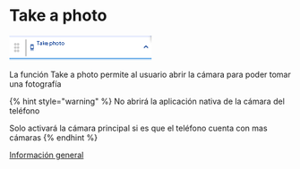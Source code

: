 # Take a photo

![](../../../../.gitbook/assets/image%20%28553%29.png)

La función Take a photo permite al usuario abrir la cámara para poder tomar una fotografía

{% hint style="warning" %}
No abrirá la aplicación nativa de la cámara del teléfono

Solo activará la cámara principal si es que el teléfono cuenta con mas cámaras
{% endhint %}

[Información general](https://docs.apphive.io/reference/funciones/informacion-general-de-las-funciones) 

